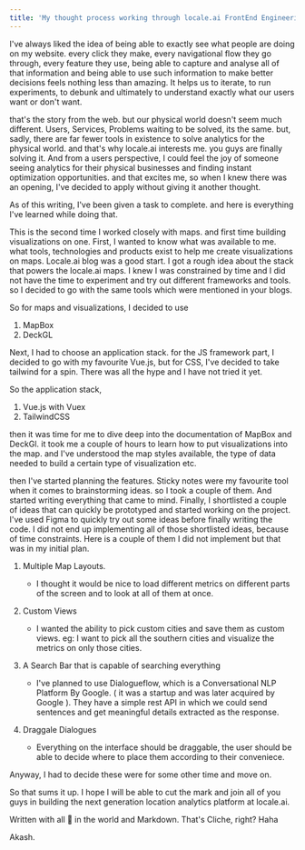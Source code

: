 ```yaml
---
title: 'My thought process working through locale.ai FrontEnd Engineering Hiring Task'
---
```


I've always liked the idea of being able to exactly see what people are doing on my website. every click they make, every navigational flow they go through, every feature they use, being able to capture and analyse all of that information and being able to use such information to make better decisions feels nothing less than amazing. It helps us to iterate, to run experiments, to debunk and ultimately to understand exactly what our users want or don't want.

that's the story from the web. but our physical world doesn't seem much different. Users, Services, Problems waiting to be solved, its the same. but, sadly, there are far fewer tools in existence to solve analytics for the physical world. and that's why locale.ai interests me. you guys are finally solving it.
And from a users perspective, I could feel the joy of someone seeing analytics for their physical businesses and finding instant optimization opportunities. and that excites me, so when I knew there was an opening, I've decided to apply without giving it another thought.

As of this writing, I've been given a task to complete. and here is everything I've learned while doing that.

This is the second time I worked closely with maps. and first time building visualizations on one.
First, I wanted to know what was available to me. what tools, technologies and products exist to help me create visualizations on maps. Locale.ai blog was a good start. I got a rough idea about the stack that powers the locale.ai maps. I knew I was constrained by time and I did not have the time to experiment and try out different frameworks and tools. so I decided to go with the same tools which were mentioned in your blogs.

So for maps and visualizations, I decided to use

1. MapBox
2. DeckGL

Next, I had to choose an application stack. for the JS framework part, I decided to go with my favourite Vue.js, but for CSS, I've decided to take tailwind for a spin. There was all the hype and I have not tried it yet.

So the application stack,

1. Vue.js with Vuex
2. TailwindCSS

then it was time for me to dive deep into the documentation of MapBox and DeckGl. it took me a couple of hours to learn how to put visualizations into the map. and I've understood the map styles available, the type of data needed to build a certain type of visualization etc.

then I've started planning the features. Sticky notes were my favourite tool when it comes to brainstorming ideas. so I took a couple of them. And started writing everything that came to mind. Finally, I shortlisted a couple of ideas that can quickly be prototyped and started working on the project. I've used Figma to quickly try out some ideas before finally writing the code.
I did not end up implementing all of those shortlisted ideas, because of time constraints.
Here is a couple of them I did not implement but that was in my initial plan.

1. Multiple Map Layouts.

    - I thought it would be nice to load different metrics on different parts of the screen and to look at all of them at once.

2. Custom Views

    - I wanted the ability to pick custom cities and save them as custom views. eg: I want to pick all the southern cities and visualize the metrics on only those cities.

3. A Search Bar that is capable of searching everything

    - I've planned to use Dialogueflow, which is a Conversational NLP Platform By Google. ( it was a startup and was later acquired by Google ). They have a simple rest API in which we could send sentences and get meaningful details extracted as the response.

4. Draggale Dialogues

    - Everything on the interface should be draggable, the user should be able to decide where to place them according to their conveniece.

Anyway, I had to decide these were for some other time and move on.

So that sums it up.
I hope I will be able to cut the mark and join all of you guys in building the next generation location analytics platform at locale.ai.

Written with all 💌 in the world and Markdown.
That's Cliche, right? Haha

Akash.
